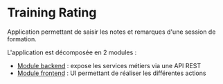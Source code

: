 # Training Rating

Application permettant de saisir les notes et remarques d'une session de formation.

L'application est décomposée en 2 modules :

* [Module backend](/backend/) : expose les services métiers via une API REST
* [Module frontend](/frontend/) : UI permettant de réaliser les différentes actions
